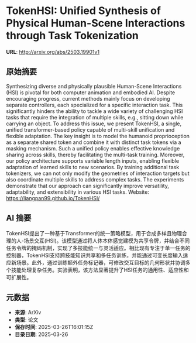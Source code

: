 # TokenHSI: Unified Synthesis of Physical Human-Scene Interactions through Task Tokenization

**URL**: http://arxiv.org/abs/2503.19901v1

## 原始摘要

Synthesizing diverse and physically plausible Human-Scene Interactions (HSI)
is pivotal for both computer animation and embodied AI. Despite encouraging
progress, current methods mainly focus on developing separate controllers, each
specialized for a specific interaction task. This significantly hinders the
ability to tackle a wide variety of challenging HSI tasks that require the
integration of multiple skills, e.g., sitting down while carrying an object. To
address this issue, we present TokenHSI, a single, unified transformer-based
policy capable of multi-skill unification and flexible adaptation. The key
insight is to model the humanoid proprioception as a separate shared token and
combine it with distinct task tokens via a masking mechanism. Such a unified
policy enables effective knowledge sharing across skills, thereby facilitating
the multi-task training. Moreover, our policy architecture supports variable
length inputs, enabling flexible adaptation of learned skills to new scenarios.
By training additional task tokenizers, we can not only modify the geometries
of interaction targets but also coordinate multiple skills to address complex
tasks. The experiments demonstrate that our approach can significantly improve
versatility, adaptability, and extensibility in various HSI tasks. Website:
https://liangpan99.github.io/TokenHSI/


## AI 摘要

TokenHSI提出了一种基于Transformer的统一策略模型，用于合成多样且物理合理的人-场景交互(HSI)。该模型通过将人体本体感觉建模为共享令牌，并结合不同任务令牌的掩码机制，实现了多技能统一与灵活适应。相比现有专注于单一任务的控制器，TokenHSI支持跨技能知识共享和多任务训练，并能通过可变长度输入适应新场景。此外，通过训练额外任务标记器，可修改交互目标的几何形状并协调多个技能处理复杂任务。实验表明，该方法显著提升了HSI任务的通用性、适应性和可扩展性。

## 元数据

- **来源**: ArXiv
- **类型**: 论文
- **保存时间**: 2025-03-26T16:01:15Z
- **目录日期**: 2025-03-26
